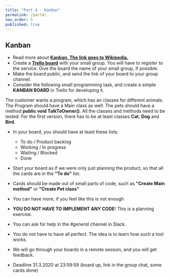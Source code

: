 ```yaml
---
title: "Part 4 - Kanban"
permalink: /part4/
nav_order: 5
published: true
---
```


## Kanban

* Read more about [**Kanban. The link goes to Wikipedia.**](https://en.wikipedia.org/wiki/Kanban)
* Create a [**Trello board**](https://trello.com/) with your small group. You will have to register to the service. Give the board the name of your small group, if possible.
* Make the board public, and send the link of your board to your group channel.
* Consider the following small programming task, and create a simple **KANBAN BOARD** in Trello for developing it.

The customer wants a program, which has an classes for different animals. The Program should have a Main class as well. The pets should have a method **public void TalkToOwner()**. All the classes and methods need to be tested. For the first version, there has to be at least classes **Cat**, **Dog** and **Bird**.

* In your board, you should have at least these lists:
  * To do / Product backlog
  * Working / In progress
  * Waiting / Blocked
  * Done
* Start your board as if we were only just planning the product, so that all the cards are in the **"To do"** list.
* Cards should be made out of small parts of code, such as **"Create Main method"** or **"Create Pet class"**
* You can have more, if you feel like this is not enough
* **YOU DO NOT HAVE TO IMPLEMENT ANY CODE**! This is a planning exercise.
* You can ask for help in the *#general* channel in Slack.
* You do not have to have all perfect. The idea is to learn how such a tool works.
* We will go through your boards in a remote session, and you will get feedback.

* Deadline 31.3.2020 at 23:59:59 (board up, link in the group chat, some cards done)